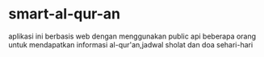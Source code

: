 # smart-al-qur-an
aplikasi ini berbasis web dengan menggunakan public api beberapa orang untuk mendapatkan informasi al-qur'an,jadwal sholat dan doa sehari-hari
